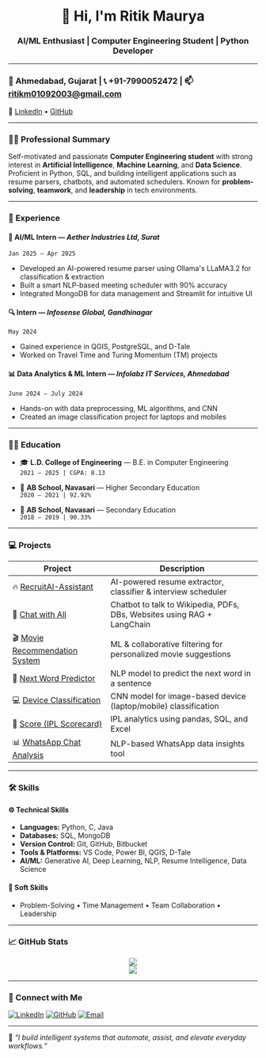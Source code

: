 <h1 align="center">👋 Hi, I'm Ritik Maurya</h1>
<h3 align="center">AI/ML Enthusiast | Computer Engineering Student | Python Developer</h3>

---

### 📍 Ahmedabad, Gujarat | 📞 +91-7990052472 | 📫 ritikm01092003@gmail.com  
🔗 [LinkedIn](https://www.linkedin.com/in/ritikm18) • [GitHub](https://github.com/ritigit7)

---

### 🧑‍💼 Professional Summary

Self-motivated and passionate **Computer Engineering student** with strong interest in **Artificial Intelligence**, **Machine Learning**, and **Data Science**.  
Proficient in Python, SQL, and building intelligent applications such as resume parsers, chatbots, and automated schedulers. Known for **problem-solving**, **teamwork**, and **leadership** in tech environments.

---

### 💼 Experience

#### 🧠 **AI/ML Intern** — *Aether Industries Ltd, Surat*  
`Jan 2025 – Apr 2025`  
- Developed an AI-powered resume parser using Ollama's LLaMA3.2 for classification & extraction  
- Built a smart NLP-based meeting scheduler with 90% accuracy  
- Integrated MongoDB for data management and Streamlit for intuitive UI

#### 🔍 **Intern** — *Infosense Global, Gandhinagar*  
`May 2024`  
- Gained experience in QGIS, PostgreSQL, and D-Tale  
- Worked on Travel Time and Turing Momentum (TM) projects

#### 📊 **Data Analytics & ML Intern** — *Infolabz IT Services, Ahmedabad*  
`June 2024 – July 2024`  
- Hands-on with data preprocessing, ML algorithms, and CNN  
- Created an image classification project for laptops and mobiles

---

### 🧑‍🎓 Education

- 🎓 **L.D. College of Engineering** — B.E. in Computer Engineering  
  `2021 – 2025 | CGPA: 8.13`

- 🏫 **AB School, Navasari** — Higher Secondary Education  
  `2020 – 2021 | 92.92%`

- 🏫 **AB School, Navasari** — Secondary Education  
  `2018 – 2019 | 90.33%`

---

### 💻 Projects

| Project | Description |
|--------|-------------|
| 🔥 [RecruitAI-Assistant](https://github.com/ritigit7/RecruitAI-Assistant) | AI-powered resume extractor, classifier & interview scheduler |
| 🧠 [Chat with All](https://github.com/ritigit7/Chat-with-all) | Chatbot to talk to Wikipedia, PDFs, DBs, Websites using RAG + LangChain |
| 🎬 [Movie Recommendation System](https://github.com/ritigit7/Movie-Recommendation-System) | ML & collaborative filtering for personalized movie suggestions |
| 🔮 [Next Word Predictor](https://github.com/ritigit7/Next-Word-Predictor) | NLP model to predict the next word in a sentence |
| 💻 [Device Classification](https://github.com/ritigit7/Device-Prediction) | CNN model for image-based device (laptop/mobile) classification |
| 🏏 [Score (IPL Scorecard)](https://github.com/ritigit7/Score) | IPL analytics using pandas, SQL, and Excel |
| 📊 [WhatsApp Chat Analysis](https://github.com/ritigit7/WhatsApp-Chat-Analysis) | NLP-based WhatsApp data insights tool |

---

### 🛠️ Skills

#### ⚙️ Technical Skills
- **Languages:** Python, C, Java
- **Databases:** SQL, MongoDB
- **Version Control:** Git, GitHub, Bitbucket
- **Tools & Platforms:** VS Code, Power BI, QGIS, D-Tale
- **AI/ML:** Generative AI, Deep Learning, NLP, Resume Intelligence, Data Science

#### 🧠 Soft Skills
- Problem-Solving • Time Management • Team Collaboration • Leadership

---

### 📈 GitHub Stats

<p align="center">
  <img src="https://github-readme-stats.vercel.app/api?username=ritigit7&show_icons=true&theme=gruvbox" />
  <br />
  <img src="https://github-readme-stats.vercel.app/api/top-langs/?username=ritigit7&layout=compact&theme=gruvbox" />
</p>

---

### 🔗 Connect with Me

[![LinkedIn](https://img.shields.io/badge/-LinkedIn-blue?style=for-the-badge&logo=linkedin&logoColor=white)](https://www.linkedin.com/in/ritikm18)
[![GitHub](https://img.shields.io/badge/-GitHub-black?style=for-the-badge&logo=github&logoColor=white)](https://github.com/ritigit7)
[![Email](https://img.shields.io/badge/-Email-red?style=for-the-badge&logo=gmail&logoColor=white)](mailto:ritikm01092003@gmail.com)

---

📌 *“I build intelligent systems that automate, assist, and elevate everyday workflows.”*
